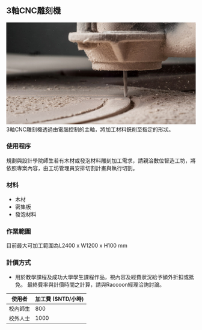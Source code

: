 ## 3軸CNC雕刻機
![3-axis CNC Router](/assets/img/hardware/router-closeup-1.jpg)
3軸CNC雕刻機透過由電腦控制的主軸，將加工材料銑削至指定的形狀。

### 使用程序
規劃與設計學院師生若有木材或發泡材料雕刻加工需求，請親洽數位智造工坊，將依照專案內容，由工坊管理員安排切割計畫與執行切割。

### 材料
* 木材
* 密集板
* 發泡材料

### 作業範圍
目前最大可加工範圍為L2400 x W1200 x H100 mm

### 計價方式
* 用於教學課程及成功大學學生課程作品，視內容及經費狀況給予額外折扣或抵免。
最終費率與計價時間之計算，請與Raccoon經理洽詢討論。


| 使用者 | 加工費 ($NTD/小時) |
| ---------- | ----------------------- |
| 校內師生       | 800                    | 
| 校外人士   | 1000                    | 